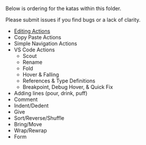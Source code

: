 Below is ordering for the katas within this folder.

Please submit issues if you find bugs or a lack of clarity.

- [Editing Actions](./editing_actions/)
- Copy Paste Actions
- Simple Navigation Actions
- VS Code Actions
  - Scout
  - Rename
  - Fold
  - Hover & Falling
  - References & Type Definitions
  - Breakpoint, Debug Hover, & Quick Fix
- Adding lines (pour, drink, puff)
- Comment
- Indent/Dedent
- Give
- Sort/Reverse/Shuffle
- Bring/Move
- Wrap/Rewrap
- Form
